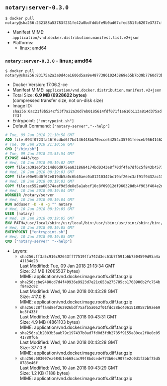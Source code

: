 ## `notary:server-0.3.0`

```console
$ docker pull notary@sha256:232188a53783f231fe42a0bdfddbfe9b0ad67cfed351fb6207e3737cf8380448
```

-	Manifest MIME: `application/vnd.docker.distribution.manifest.list.v2+json`
-	Platforms:
	-	linux; amd64

### `notary:server-0.3.0` - linux; amd64

```console
$ docker pull notary@sha256:83175a2a3a0d4ce1606d5aa9e487738610243869e55b7b39b7760d73bcd4bae1
```

-	Docker Version: 17.06.2-ce
-	Manifest MIME: `application/vnd.docker.distribution.manifest.v2+json`
-	Total Size: **6.9 MB (6928622 bytes)**  
	(compressed transfer size, not on-disk size)
-	Image ID: `sha256:6ac21f8b524cf53f7a22a30d7eb0185614fdf071f1e616b113a814d375adff3f`
-	Entrypoint: `["entrypoint.sh"]`
-	Default Command: `["notary-server","--help"]`

```dockerfile
# Tue, 09 Jan 2018 21:10:58 GMT
ADD file:093f0723fa46f6cdbd6f7bd146448bb70ecce54254c35701feeceb956414622f in / 
# Tue, 09 Jan 2018 21:10:58 GMT
CMD ["/bin/sh"]
# Tue, 09 Jan 2018 23:55:54 GMT
EXPOSE 4443/tcp
# Wed, 10 Jan 2018 00:19:02 GMT
COPY file:a391e5f2c14d06d975ea8318684174bd0343e8f70df4fe7df6c5f843b4577f75 in /notary/server/ 
# Wed, 10 Jan 2018 00:19:03 GMT
COPY file:00e9bd0f62e819db5a0c6b40aec0a81210342bc19af26ec3af91f9432ac13587 in /notary/server/ 
# Wed, 10 Jan 2018 00:19:03 GMT
COPY file:ac552ea00574aaf9d5de8e5a1abcf10c8f09012df960328db4f963f404e2d409 in /notary/server/ 
# Wed, 10 Jan 2018 00:19:04 GMT
WORKDIR /notary/server
# Wed, 10 Jan 2018 00:19:04 GMT
RUN adduser -D -H -g "" notary
# Wed, 10 Jan 2018 00:19:05 GMT
USER [notary]
# Wed, 10 Jan 2018 00:19:05 GMT
ENV PATH=/usr/local/sbin:/usr/local/bin:/usr/sbin:/usr/bin:/sbin:/bin:/notary/server
# Wed, 10 Jan 2018 00:19:05 GMT
ENTRYPOINT ["entrypoint.sh"]
# Wed, 10 Jan 2018 00:19:05 GMT
CMD ["notary-server" "--help"]
```

-	Layers:
	-	`sha256:ff3a5c916c92643ff77519ffa742d3ec61b7f591b6b7504599d95a4a41134e28`  
		Last Modified: Tue, 09 Jan 2018 21:13:34 GMT  
		Size: 2.1 MB (2065537 bytes)  
		MIME: application/vnd.docker.image.rootfs.diff.tar.gzip
	-	`sha256:cbe9480cd7d4f49936e9923d7e21c653a275785cb1768906b2fc754bf84e2c92`  
		Last Modified: Wed, 10 Jan 2018 00:43:28 GMT  
		Size: 417.0 B  
		MIME: application/vnd.docker.image.rootfs.diff.tar.gzip
	-	`sha256:28ffa4d8ef262926bdf75afb5a062f01fdc28bc40615180587b9ae69bc3f433f`  
		Last Modified: Wed, 10 Jan 2018 00:43:31 GMT  
		Size: 4.9 MB (4861103 bytes)  
		MIME: application/vnd.docker.image.rootfs.diff.tar.gzip
	-	`sha256:a1b2003b5aab79c197437b0ad7fd0d3fdb2785f9155a80ca2f8e0c0541780f6a`  
		Last Modified: Wed, 10 Jan 2018 00:43:28 GMT  
		Size: 377.0 B  
		MIME: application/vnd.docker.image.rootfs.diff.tar.gzip
	-	`sha256:603007ea684b1eb68cac99f8bdcede773b6ec9074e2c0d1f3bbf75d58783e46f`  
		Last Modified: Wed, 10 Jan 2018 00:43:29 GMT  
		Size: 1.2 KB (1188 bytes)  
		MIME: application/vnd.docker.image.rootfs.diff.tar.gzip
